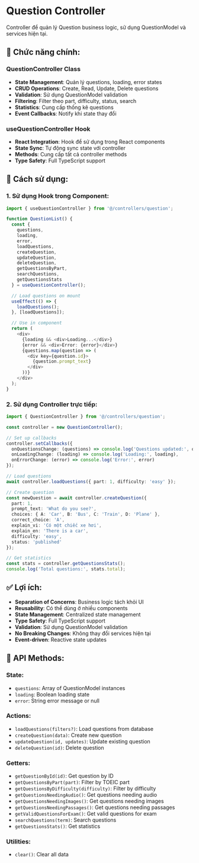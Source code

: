 # Question Controller

Controller để quản lý Question business logic, sử dụng QuestionModel và services hiện tại.

## 🎯 **Chức năng chính:**

### **QuestionController Class**
- **State Management**: Quản lý questions, loading, error states
- **CRUD Operations**: Create, Read, Update, Delete questions
- **Validation**: Sử dụng QuestionModel validation
- **Filtering**: Filter theo part, difficulty, status, search
- **Statistics**: Cung cấp thống kê questions
- **Event Callbacks**: Notify khi state thay đổi

### **useQuestionController Hook**
- **React Integration**: Hook để sử dụng trong React components
- **State Sync**: Tự động sync state với controller
- **Methods**: Cung cấp tất cả controller methods
- **Type Safety**: Full TypeScript support

## 🚀 **Cách sử dụng:**

### **1. Sử dụng Hook trong Component:**
```typescript
import { useQuestionController } from '@/controllers/question';

function QuestionList() {
  const {
    questions,
    loading,
    error,
    loadQuestions,
    createQuestion,
    updateQuestion,
    deleteQuestion,
    getQuestionsByPart,
    searchQuestions,
    getQuestionsStats
  } = useQuestionController();

  // Load questions on mount
  useEffect(() => {
    loadQuestions();
  }, [loadQuestions]);

  // Use in component
  return (
    <div>
      {loading && <div>Loading...</div>}
      {error && <div>Error: {error}</div>}
      {questions.map(question => (
        <div key={question.id}>
          {question.prompt_text}
        </div>
      ))}
    </div>
  );
}
```

### **2. Sử dụng Controller trực tiếp:**
```typescript
import { QuestionController } from '@/controllers/question';

const controller = new QuestionController();

// Set up callbacks
controller.setCallbacks({
  onQuestionsChange: (questions) => console.log('Questions updated:', questions),
  onLoadingChange: (loading) => console.log('Loading:', loading),
  onErrorChange: (error) => console.log('Error:', error)
});

// Load questions
await controller.loadQuestions({ part: 1, difficulty: 'easy' });

// Create question
const newQuestion = await controller.createQuestion({
  part: 1,
  prompt_text: 'What do you see?',
  choices: { A: 'Car', B: 'Bus', C: 'Train', D: 'Plane' },
  correct_choice: 'A',
  explain_vi: 'Có một chiếc xe hơi',
  explain_en: 'There is a car',
  difficulty: 'easy',
  status: 'published'
});

// Get statistics
const stats = controller.getQuestionsStats();
console.log('Total questions:', stats.total);
```

## ✅ **Lợi ích:**

- **Separation of Concerns**: Business logic tách khỏi UI
- **Reusability**: Có thể dùng ở nhiều components
- **State Management**: Centralized state management
- **Type Safety**: Full TypeScript support
- **Validation**: Sử dụng QuestionModel validation
- **No Breaking Changes**: Không thay đổi services hiện tại
- **Event-driven**: Reactive state updates

## 🔧 **API Methods:**

### **State:**
- `questions`: Array of QuestionModel instances
- `loading`: Boolean loading state
- `error`: String error message or null

### **Actions:**
- `loadQuestions(filters?)`: Load questions from database
- `createQuestion(data)`: Create new question
- `updateQuestion(id, updates)`: Update existing question
- `deleteQuestion(id)`: Delete question

### **Getters:**
- `getQuestionById(id)`: Get question by ID
- `getQuestionsByPart(part)`: Filter by TOEIC part
- `getQuestionsByDifficulty(difficulty)`: Filter by difficulty
- `getQuestionsNeedingAudio()`: Get questions needing audio
- `getQuestionsNeedingImages()`: Get questions needing images
- `getQuestionsNeedingPassages()`: Get questions needing passages
- `getValidQuestionsForExam()`: Get valid questions for exam
- `searchQuestions(term)`: Search questions
- `getQuestionsStats()`: Get statistics

### **Utilities:**
- `clear()`: Clear all data
